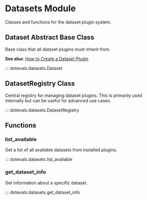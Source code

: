 # Datasets Module

Classes and functions for the dataset plugin system.

## Dataset Abstract Base Class

Base class that all dataset plugins must inherit from.

**See also**: [How to Create a Dataset Plugin](../how-to/plugins/create-dataset-plugin.md)

::: dotevals.datasets.Dataset

## DatasetRegistry Class

Central registry for managing dataset plugins. This is primarily used internally but can be useful for advanced use cases.

::: dotevals.datasets.DatasetRegistry

## Functions

### list_available

Get a list of all available datasets from installed plugins.

::: dotevals.datasets.list_available

### get_dataset_info

Get information about a specific dataset.

::: dotevals.datasets.get_dataset_info
